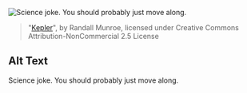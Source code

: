 ![Science joke.  You should probably just move along.](https://imgs.xkcd.com/comics/kepler.jpg)
> "[Kepler](https://xkcd.com/21/)", by Randall Munroe, licensed under Creative Commons Attribution-NonCommercial 2.5 License

## Alt Text
Science joke.  You should probably just move along.
